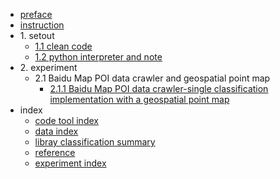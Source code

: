 * [preface](./markdown/preface.md)
* [instruction](./markdown/instruction.md)
* 1\. setout
    * [1.1 clean code](./markdown/cleanCode.md)
    * [1.2 python interpreter and note](./markdown/pythonInterpreterAndNote.md)
* 2\. experiment 
    * 2.1 Baidu Map POI data crawler and geospatial point map
        * [2.1.1 Baidu Map POI data crawler-single classification implementation with a geospatial point map](./notebook_code/BaiduMapPOI_collection_singleClassification.md)    
* index
    * [code tool index](./markdown/codeToolIdx.md)
    * [data index](./markdown/dataIdx.md)
    * [libray classification summary](./markdown/libraryClassiSummary.md)
    * [reference](./markdown/reference.md)
    * [experiment index](./markdown/experimentIdx.md)



